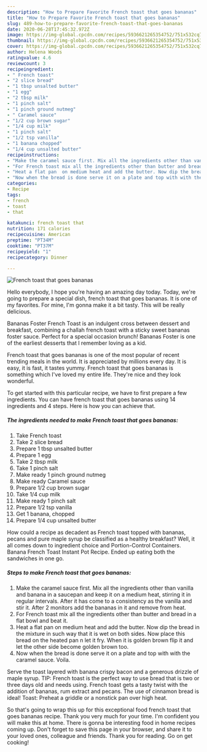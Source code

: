 ```yaml
---
description: "How to Prepare Favorite French toast that goes bananas"
title: "How to Prepare Favorite French toast that goes bananas"
slug: 489-how-to-prepare-favorite-french-toast-that-goes-bananas
date: 2020-06-28T17:45:32.972Z
image: https://img-global.cpcdn.com/recipes/5936621265354752/751x532cq70/french-toast-that-goes-bananas-recipe-main-photo.jpg
thumbnail: https://img-global.cpcdn.com/recipes/5936621265354752/751x532cq70/french-toast-that-goes-bananas-recipe-main-photo.jpg
cover: https://img-global.cpcdn.com/recipes/5936621265354752/751x532cq70/french-toast-that-goes-bananas-recipe-main-photo.jpg
author: Helena Woods
ratingvalue: 4.6
reviewcount: 3
recipeingredient:
- " French toast"
- "2 slice bread"
- "1 tbsp unsalted butter"
- "1 egg"
- "2 tbsp milk"
- "1 pinch salt"
- "1 pinch ground nutmeg"
- " Caramel sauce"
- "1/2 cup brown sugar"
- "1/4 cup milk"
- "1 pinch salt"
- "1/2 tsp vanilla"
- "1 banana chopped"
- "1/4 cup unsalted butter"
recipeinstructions:
- "Make the caramel sauce first. Mix all the ingredients other than vanilla and banana  in a saucepan and keep it on a medium heat, stirring it in regular intervals. After it has come to a consistency as the vanilla and stir it. After 2 monitors add the bananas in it and remove from heat."
- "For French toast mix all the ingredients other than butter and bread in a flat bowl and beat it."
- "Heat a flat pan  on medium heat and add the butter. Now dip the bread in the mixture in such way that it is wet on both sides. Now place this bread on the heated pan n let it fry. When it is golden brown flip it and let the other side become golden brown too."
- "Now when the bread is done serve it on a plate and top with with the caramel sauce. Voila."
categories:
- Recipe
tags:
- french
- toast
- that

katakunci: french toast that 
nutrition: 171 calories
recipecuisine: American
preptime: "PT34M"
cooktime: "PT37M"
recipeyield: "1"
recipecategory: Dinner

---
```



![French toast that goes bananas](https://img-global.cpcdn.com/recipes/5936621265354752/751x532cq70/french-toast-that-goes-bananas-recipe-main-photo.jpg)

Hello everybody, I hope you're having an amazing day today. Today, we're going to prepare a special dish, french toast that goes bananas. It is one of my favorites. For mine, I'm gonna make it a bit tasty. This will be really delicious.

Bananas Foster French Toast is an indulgent cross between dessert and breakfast, combining a challah french toast with a sticky sweet bananas foster sauce. Perfect for a special occasion brunch! Bananas Foster is one of the earliest desserts that I remember loving as a kid.

French toast that goes bananas is one of the most popular of recent trending meals in the world. It is appreciated by millions every day. It is easy, it is fast, it tastes yummy. French toast that goes bananas is something which I've loved my entire life. They're nice and they look wonderful.


To get started with this particular recipe, we have to first prepare a few ingredients. You can have french toast that goes bananas using 14 ingredients and 4 steps. Here is how you can achieve that.

<!--inarticleads1-->

##### The ingredients needed to make French toast that goes bananas:

1. Take  French toast
1. Take 2 slice bread
1. Prepare 1 tbsp unsalted butter
1. Prepare 1 egg
1. Take 2 tbsp milk
1. Take 1 pinch salt
1. Make ready 1 pinch ground nutmeg
1. Make ready  Caramel sauce
1. Prepare 1/2 cup brown sugar
1. Take 1/4 cup milk
1. Make ready 1 pinch salt
1. Prepare 1/2 tsp vanilla
1. Get 1 banana, chopped
1. Prepare 1/4 cup unsalted butter


How could a recipe as decadent as French toast topped with bananas, pecans and pure maple syrup be classified as a healthy breakfast? Well, it all comes down to ingredient choice and Portion-Control Containers. Banana French Toast Instant Pot Recipe. Ended up eating both the sandwiches in one go. 

<!--inarticleads2-->

##### Steps to make French toast that goes bananas:

1. Make the caramel sauce first. Mix all the ingredients other than vanilla and banana  in a saucepan and keep it on a medium heat, stirring it in regular intervals. After it has come to a consistency as the vanilla and stir it. After 2 monitors add the bananas in it and remove from heat.
1. For French toast mix all the ingredients other than butter and bread in a flat bowl and beat it.
1. Heat a flat pan  on medium heat and add the butter. Now dip the bread in the mixture in such way that it is wet on both sides. Now place this bread on the heated pan n let it fry. When it is golden brown flip it and let the other side become golden brown too.
1. Now when the bread is done serve it on a plate and top with with the caramel sauce. Voila.


Serve the toast layered with banana crispy bacon and a generous drizzle of maple syrup. TIP: French toast is the perfect way to use bread that is two or three days old and needs using. French toast gets a tasty twist with the addition of bananas, rum extract and pecans. The use of cinnamon bread is ideal! Toast: Preheat a griddle or a nonstick pan over high heat. 

So that's going to wrap this up for this exceptional food french toast that goes bananas recipe. Thank you very much for your time. I'm confident you will make this at home. There is gonna be interesting food in home recipes coming up. Don't forget to save this page in your browser, and share it to your loved ones, colleague and friends. Thank you for reading. Go on get cooking!
